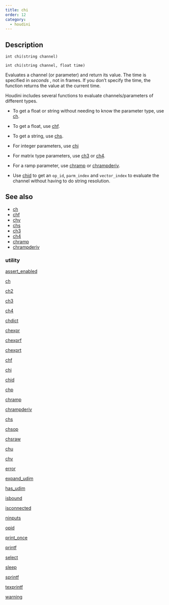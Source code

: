 ```yaml
---
title: chi
order: 12
category:
  - houdini
---
```


## Description

`int chi(string channel)`

`int chi(string channel, float time)`

Evaluates a channel (or parameter) and return its value. The time is specified
in _seconds_ , not in frames. If you don’t specify the time, the function
returns the value at the current time.

Houdini includes several functions to evaluate channels/parameters of
different types.

- To get a float or string without needing to know the parameter type, use [ch](ch.html "Evaluates a channel (or parameter) and return its value.").

- To get a float, use [chf](chf.html "Evaluates a channel (or parameter) and return its value.").

- To get a string, use [chs](chs.html "Evaluates a channel (or parameter) and return its value.").

- For integer parameters, use [chi](chi.html "Evaluates a channel (or parameter) and return its value.")

- For matrix type parameters, use [ch3](ch3.html "Evaluates a channel (or parameter) and return its value.") or [ch4](ch4.html "Evaluates a channel (or parameter) and return its value.").

- For a ramp parameter, use [chramp](chramp.html "Evaluates a ramp parameter and return its value.") or [chrampderiv](chrampderiv.html "Evaluates the derivative of a parm parameter with respect to position.").

- Use [chid](chid.html "Resolves a channel string (or parameter) and return op_id, parm_index and vector_index.") to get an `op_id`, `parm_index` and `vector_index` to evaluate the channel without having to do string resolution.

## See also

- [ch](ch.html)
- [chf](chf.html)
- [chv](chv.html)
- [chs](chs.html)
- [ch3](ch3.html)
- [ch4](ch4.html)
- [chramp](chramp.html)
- [chrampderiv](chrampderiv.html)

### utility

[assert_enabled](assert_enabled.html)

[ch](ch.html)

[ch2](ch2.html)

[ch3](ch3.html)

[ch4](ch4.html)

[chdict](chdict.html)

[chexpr](chexpr.html)

[chexprf](chexprf.html)

[chexprt](chexprt.html)

[chf](chf.html)

[chi](chi.html)

[chid](chid.html)

[chp](chp.html)

[chramp](chramp.html)

[chrampderiv](chrampderiv.html)

[chs](chs.html)

[chsop](chsop.html)

[chsraw](chsraw.html)

[chu](chu.html)

[chv](chv.html)

[error](error.html)

[expand_udim](expand_udim.html)

[has_udim](has_udim.html)

[isbound](isbound.html)

[isconnected](isconnected.html)

[ninputs](ninputs.html)

[opid](opid.html)

[print_once](print_once.html)

[printf](printf.html)

[select](select.html)

[sleep](sleep.html)

[sprintf](sprintf.html)

[texprintf](texprintf.html)

[warning](warning.html)
